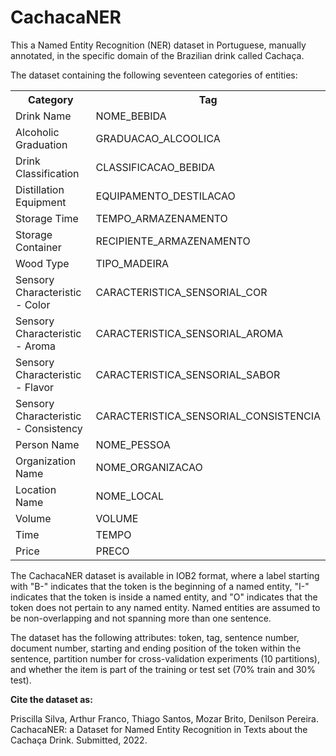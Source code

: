 # CachacaNER
This a Named Entity Recognition (NER) dataset in Portuguese, manually annotated, in the specific domain of the Brazilian drink called Cachaça.

The dataset containing the following seventeen categories of entities:

<table>
  <tr>
    <th>Category</th>
    <th>Tag</th>
  </tr>
  <tr>
    <td>Drink Name</td>
    <td>NOME_BEBIDA</td>
  </tr>
  <tr>
    <td>Alcoholic Graduation</td>
    <td>GRADUACAO_ALCOOLICA</td>
  </tr>
  <tr>
    <td>Drink Classification</td>
    <td>CLASSIFICACAO_BEBIDA</td>
  </tr>
  <tr>
    <td>Distillation Equipment</td>
    <td>EQUIPAMENTO_DESTILACAO</td>
  </tr>
  <tr>
    <td>Storage Time</td>
    <td>TEMPO_ARMAZENAMENTO</td>
  </tr>
  <tr>
    <td>Storage Container</td>
    <td>RECIPIENTE_ARMAZENAMENTO</td>
  </tr>
  <tr>
    <td>Wood Type</td>
    <td>TIPO_MADEIRA</td>
  </tr>
  <tr>
    <td>Sensory Characteristic - Color</td>
    <td>CARACTERISTICA_SENSORIAL_COR</td>
  </tr>
  <tr>
    <td>Sensory Characteristic - Aroma</td>
    <td>CARACTERISTICA_SENSORIAL_AROMA</td>
  </tr>
  <tr>
    <td>Sensory Characteristic - Flavor</td>
    <td>CARACTERISTICA_SENSORIAL_SABOR</td>
  </tr>
  <tr>
    <td>Sensory Characteristic - Consistency</td>
    <td>CARACTERISTICA_SENSORIAL_CONSISTENCIA</td>
  </tr>
  <tr>
    <td>Person Name</td>
    <td>NOME_PESSOA</td>
  </tr>
  <tr>
    <td>Organization Name</td>
    <td>NOME_ORGANIZACAO</td>
  </tr>
  <tr>
    <td>Location Name</td>
    <td>NOME_LOCAL</td>
  </tr>
  <tr>
    <td>Volume</td>
    <td>VOLUME</td>
  </tr>
  <tr>
    <td>Time</td>
    <td>TEMPO</td>
  </tr>
  <tr>
    <td>Price</td>
    <td>PRECO</td>
  </tr>
</table>

The CachacaNER dataset is available in IOB2 format, where a label starting with "B-" indicates that the token is the beginning of a named entity, "I-" indicates that the token is inside a named entity, and "O" indicates that the token does not pertain to any named entity. Named entities are assumed to be non-overlapping and not spanning more than one sentence.<p>
The dataset has the following attributes: token, tag, sentence number, document number, starting and ending position of the token within the sentence, partition number for cross-validation experiments (10 partitions), and whether the item is part of the training or test set (70% train and 30% test).

<b>Cite the dataset as:</b><p>
Priscilla Silva, Arthur Franco, Thiago Santos, Mozar Brito, Denilson Pereira. CachacaNER: a Dataset for Named Entity Recognition in Texts about the Cachaça Drink. Submitted, 2022.
